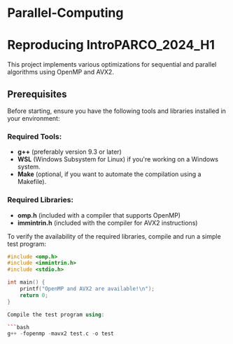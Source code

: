 # Parallel-Computing

# Reproducing IntroPARCO_2024_H1

This project implements various optimizations for sequential and parallel algorithms using OpenMP and AVX2.

## Prerequisites

Before starting, ensure you have the following tools and libraries installed in your environment:

### Required Tools:
- **g++** (preferably version 9.3 or later)
- **WSL** (Windows Subsystem for Linux) if you're working on a Windows system.
- **Make** (optional, if you want to automate the compilation using a Makefile).

### Required Libraries:
- **omp.h** (included with a compiler that supports OpenMP)
- **immintrin.h** (included with the compiler for AVX2 instructions)

To verify the availability of the required libraries, compile and run a simple test program:

```cpp
#include <omp.h>
#include <immintrin.h>
#include <stdio.h>

int main() {
    printf("OpenMP and AVX2 are available!\n");
    return 0;
}

Compile the test program using:

```bash
g++ -fopenmp -mavx2 test.c -o test
